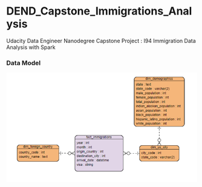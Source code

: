 # DEND_Capstone_Immigrations_Analysis
Udacity Data Engineer Nanodegree Capstone Project : I94 Immigration Data Analysis with Spark

### Data Model
![ERD](ERD.png)
